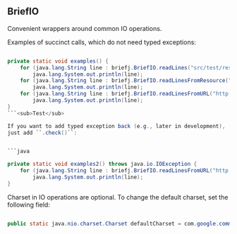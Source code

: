 BriefIO
-------

Convenient wrappers around common IO operations.



Examples of succinct calls, which do not 
need typed exceptions:


```java

private static void examples() {
    for (java.lang.String line : briefj.BriefIO.readLines("src/test/resources/test.csv"))
        java.lang.System.out.println(line);
    for (java.lang.String line : briefj.BriefIO.readLinesFromResource("/test.csv"))
        java.lang.System.out.println(line);
    for (java.lang.String line : briefj.BriefIO.readLinesFromURL("http://stat.ubc.ca/~bouchard/pub/geyser.csv"))
        java.lang.System.out.println(line);
}
```<sub>Test</sub>

If you want to add typed exception back (e.g., later in development),
just add ``.check()``:


```java

private static void examples2() throws java.io.IOException {
    for (java.lang.String line : briefj.BriefIO.readLinesFromURL("http://stat.ubc.ca/~bouchard/pub/geyser.csv").check())
        java.lang.System.out.println(line);
}
```

Charset in IO operations are optional.
To change the default charset, set the following field:


```java

public static java.nio.charset.Charset defaultCharset = com.google.common.base.Charsets.UTF_8;
```

